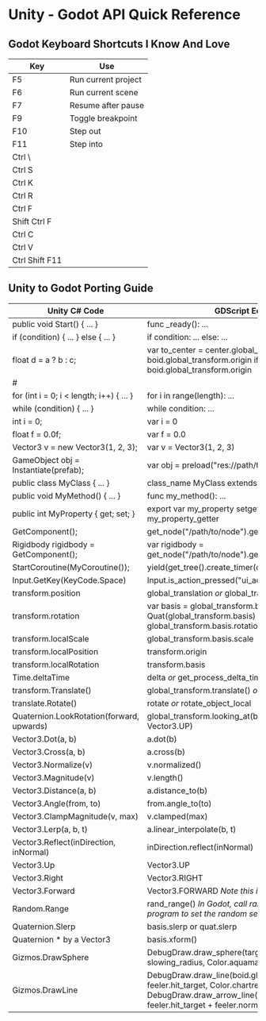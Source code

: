 # Unity - Godot API Quick Reference

## Godot Keyboard Shortcuts I Know And Love

| Key | Use |
|-----|-----|
| F5 | Run current project |
| F6 | Run current scene |
| F7 | Resume after pause |
| F9 | Toggle breakpoint |
| F10 | Step out |
| F11 | Step into |
| Ctrl  \ | |
| Ctrl  S | |
| Ctrl  K | |
| Ctrl R | |
| Ctrl F | |
| Shift Ctrl F | |
| Ctrl C | |
| Ctrl V | |
| Ctrl Shift F11 | |

## Unity to Godot Porting Guide

| Unity C# Code                           | GDScript Equivalent                                            |
|-----------------------------------------|----------------------------------------------------------------|
| public void Start() { ... }             | func _ready(): ...                                             |
| if (condition) { ... } else { ... }     | if condition: ... else: ...                                    |
| float d = a ? b : c; | var to_center = center.global_transform.origin - boid.global_transform.origin if center else - boid.global_transform.origin |
#	 |
| for (int i = 0; i < length; i++) { ... } | for i in range(length): ...                                    |
| while (condition) { ... }               | while condition: ...                                           |
| int i = 0;                              | var i = 0                                                      |
| float f = 0.0f;                         | var f = 0.0                                                    |
| Vector3 v = new Vector3(1, 2, 3);        | var v = Vector3(1, 2, 3)                                       |
| GameObject obj = Instantiate(prefab);   | var obj = preload("res://path/to/prefab.tscn").instance()       |
| public class MyClass { ... }            | class_name MyClass extends Node: ...                            |
| public void MyMethod() { ... }          | func my_method(): ...                                          |
| public int MyProperty { get; set; }     | export var my_property setget my_property_setter, my_property_getter |
| GetComponent<MyComponent>();            | get_node("/path/to/node").get_node("MyComponent")               |
| Rigidbody rigidbody = GetComponent<Rigidbody>(); | var rigidbody = get_node("/path/to/node").get_node("RigidBody") |
| StartCoroutine(MyCoroutine());         | yield(get_tree().create_timer(duration), "timeout")            |
| Input.GetKey(KeyCode.Space)             | Input.is_action_pressed("ui_accept")                           |
| transform.position                      | global_translation *or* global_transform.origin                                                      |
| transform.rotation                      | var basis = global_transform.basis *or* var rot = Quat(global_transform.basis) *or* var rot = global_transform.basis.rotation_quat()                                       |
| transform.localScale                    | global_transform.basis.scale                                                 |
| transform.localPosition | transform.origin |
| transform.localRotation | transform.basis |
| Time.deltaTime | delta *or* get_process_delta_time() |
| transform.Translate() | global_transform.translate() *or* transform.translate() |
| translate.Rotate() | rotate *or* rotate_object_local |
| Quaternion.LookRotation(forward, upwards)| global_transform.looking_at(boid.global_transform.origin, Vector3.UP) |
| Vector3.Dot(a, b)                | a.dot(b)                                                 |
| Vector3.Cross(a, b)              | a.cross(b)                                               |
| Vector3.Normalize(v)             | v.normalized()                                           |
| Vector3.Magnitude(v)             | v.length()                                               |
| Vector3.Distance(a, b)           | a.distance_to(b)                                         |
| Vector3.Angle(from, to)          | from.angle_to(to)                                        |
| Vector3.ClampMagnitude(v, max)   | v.clamped(max)                                           |
| Vector3.Lerp(a, b, t)            | a.linear_interpolate(b, t)                                |
| Vector3.Reflect(inDirection, inNormal) | inDirection.reflect(inNormal)  | 
| Vector3.Up | Vector3.UP
| Vector3.Right | Vector3.RIGHT |
| Vector3.Forward | Vector3.FORWARD *Note this is (0, 0, -1) in Godot* |
| Random.Range | rand_range() *In Godot, call randomize() once in your program to set the random seed* |
| Quaternion.Slerp |  basis.slerp or quat.slerp |
| Quaternion * by a Vector3 | basis.xform() |
| Gizmos.DrawSphere | DebugDraw.draw_sphere(target.global_transform.origin, slowing_radius, Color.aquamarine) |
| Gizmos.DrawLine | DebugDraw.draw_line(boid.global_transform.origin, feeler.hit_target, Color.chartreuse) *or* DebugDraw.draw_arrow_line(feeler.hit_target, feeler.hit_target + feeler.normal, Color.blue, 0.1) |
